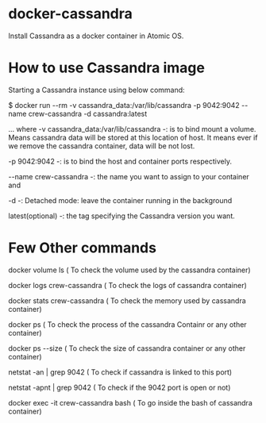 # docker-cassandra

 Install Cassandra as a docker container in Atomic OS.

# How to use Cassandra image

  Starting a Cassandra instance using below command:

$ docker run --rm -v cassandra_data:/var/lib/cassandra -p 9042:9042 --name crew-cassandra -d cassandra:latest

... where -v cassandra_data:/var/lib/cassandra -: is to bind mount a volume. Means cassandra data will be stored at this location of host. It means ever if we remove the cassandra container, data will be not lost.

-p 9042:9042 -: is to bind the host and container ports respectively.

--name crew-cassandra -: the name you want to assign to your container and

-d -: Detached mode: leave the container running in the background

latest(optional) -: the tag specifying the Cassandra version you want.

# Few Other commands

docker volume ls ( To check the volume used by the cassandra container)

docker logs crew-cassandra ( To check the logs of cassandra container)

docker stats crew-cassandra ( To check the memory used by cassandra container)

docker ps ( To check the process of the cassandra Containr or any other container)

docker ps --size ( To check the size of cassandra container or any other container)

netstat -an | grep 9042 ( To check if cassandra is linked to this port)

netstat -apnt | grep 9042 ( To check if the 9042 port is open or not)

docker exec -it crew-cassandra bash ( To go inside the bash of cassandra container)
